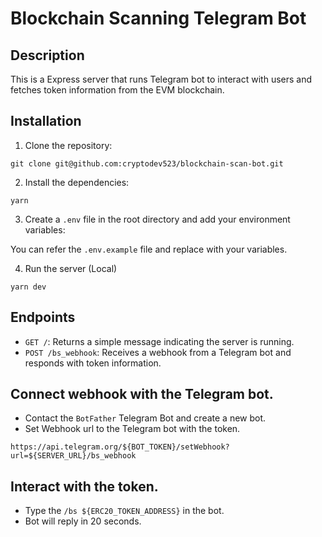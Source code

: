 # Blockchain Scanning Telegram Bot

## Description

This is a Express server that runs Telegram bot to interact with users and fetches token information from the EVM blockchain.

## Installation

1. Clone the repository:
```
git clone git@github.com:cryptodev523/blockchain-scan-bot.git
```

2. Install the dependencies:
```
yarn
```

3. Create a `.env` file in the root directory and add your environment variables:

You can refer the `.env.example` file and replace with your variables.

4. Run the server (Local)
```
yarn dev
```

## Endpoints

- `GET /`: Returns a simple message indicating the server is running.
- `POST /bs_webhook`: Receives a webhook from a Telegram bot and responds with token information.

## Connect webhook with the Telegram bot.

- Contact the `BotFather` Telegram Bot and create a new bot.
- Set Webhook url to the Telegram bot with the token.
```
https://api.telegram.org/${BOT_TOKEN}/setWebhook?url=${SERVER_URL}/bs_webhook
```

## Interact with the token.

- Type the `/bs ${ERC20_TOKEN_ADDRESS}` in the bot.
- Bot will reply in 20 seconds.